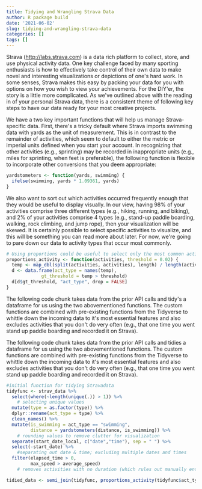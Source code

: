 ```yaml
---
title: Tidying and Wrangling Strava Data
author: R package build
date: '2021-06-02'
slug: tidying-and-wrangling-strava-data
categories: []
tags: []
---
```






Strava (http://labs.strava.com) is a data rich platform to collect, store, and
use physical activity data. One key challenge faced by many sporting enthusiasts
is how to effectively take control of their own data to make novel and
interesting visualizations or depictions of one's hard work. In some senses,
Strava makes this easy by packing your data for you with options on how you wish
to view your achievements. For the DIY'er, the story is a little more
complicated. As we've outlined above with the reading in of your personal Strava
data, there is a consistent theme of following key steps to have our data ready
for your most creative projects.

We have a two key important functions that will help us manage Strava-specific
data. First, there's a tricky default where Strava imports swimming data with
yards as the unit of measurement. This is in contrast to the remainder of
activities, which seem to default to either the metric or imperial units defined
when you start your account. In recognizing that other activities (e.g.,
sprinting) may be recorded in inappropriate units (e.g., miles for sprinting,
when feet is preferable), the following function is flexible to incorporate
other conversions that you deem appropriate:

```r
yardstometers <- function(yards, swimming) {
  ifelse(swimming, yards * 1.09361, yards)
}
```


We also want to sort out which activities occurred frequently enough that they
would be useful to display visually. In our view, having 98% of your activities
comprise three different types (e.g., hiking, running, and biking), and 2% of
your activities comprise 4 types (e.g., stand-up paddle boarding, walking, rock
climbing, and jump rope), then your visualization will be skewed. It is
certainly possible to select specific activities to visualize, and this will be
something you can read more about later. For now, we're going to pare down our
data to activity types that occur most commonly.

```r
# Using proportions could be useful to select only the most common activities (e.g., >1%)
proportions_activity <- function(activities, threshold = 0.02) {
  temp <- map_dbl(split(activities, activities), length) / length(activities)
  d <- data.frame(act_type = names(temp),
             gt_threshold = temp > threshold)
  d[d$gt_threshold, "act_type", drop = FALSE]
}
```


The following code chunk takes data from the prior API calls and tidy's a
dataframe for us using the two abovementioned functions. The custom functions
are combined with pre-existing functions from the Tidyverse to whittle down the
incoming data to it's most essential features and also excludes activities that
you don't do very often (e.g., that one time you went stand up paddle boarding
and recorded it on Strava).


The following code chunk takes data from the prior API calls and tidies a dataframe for us using the two abovementioned functions. The custom functions are combined with pre-existing functions from the Tidyverse to whittle down the incoming data to it's most essential features and also excludes activities that you don't do very often (e.g., that one time you went stand up paddle boarding and recorded it on Strava). 

```r
#initial function for tidying Stravadata
tidyfunc <- strav_data %>% 
  select(where(~length(unique(.)) > 1)) %>%
    # selecting unique values
  mutate(type = as.factor(type)) %>% 
  dplyr::rename(act_type = type) %>% 
  clean_names() %>% 
  mutate(is_swimming = act_type == "swimming",
         distance = yardstometers(distance, is_swimming)) %>% 
    # rounding values to remove clutter for visualization
  separate(start_date_local, c("date","time"), sep = " ") %>% 
  select(-start_date) %>% 
    #separating out date & time; excluding multiple dates and times
  filter(elapsed_time > 0,
         max_speed > average_speed)
    # removes activities with no duration (which rules out manually entered activities where no time is supplied) and also incorrect calculations where Strava defines the an average speed that is higher than the max speed (this most often occurs in swimming)

tidied_data <- semi_join(tidyfunc, proportions_activity(tidyfunc$act_type))
```
